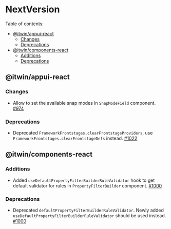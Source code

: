 # NextVersion <!-- omit from toc -->

Table of contents:

- [@itwin/appui-react](#itwinappui-react)
  - [Changes](#changes)
  - [Deprecations](#deprecations)
- [@itwin/components-react](#itwincomponents-react)
  - [Additions](#additions)
  - [Deprecations](#deprecations-1)

## @itwin/appui-react

### Changes

- Allow to set the available snap modes in `SnapModeField` component. [#974](https://github.com/iTwin/appui/pull/974)

### Deprecations

- Deprecated `FrameworkFrontstages.clearFrontstageProviders`, use `FrameworkFrontstages.clearFrontstageDefs` instead. [#1022](https://github.com/iTwin/appui/pull/1022)

## @itwin/components-react

### Additions

- Added `useDefaultPropertyFilterBuilderRuleValidator` hook to get default validator for rules in `PropertyFilterBuilder` component. [#1000](https://github.com/iTwin/appui/pull/1000)

### Deprecations

- Deprecated `defaultPropertyFilterBuilderRuleValidator`. Newly added `useDefaultPropertyFilterBuilderRuleValidator` should be used instead. [#1000](https://github.com/iTwin/appui/pull/1000)
